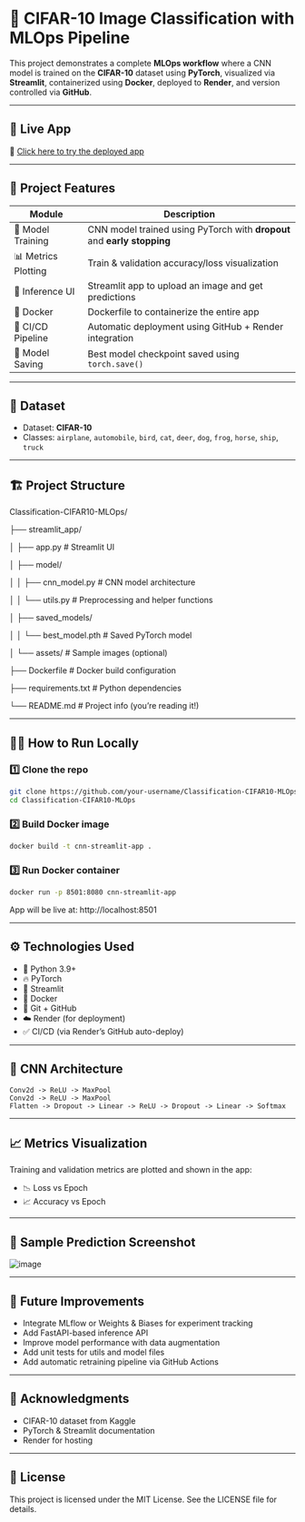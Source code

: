 # 🧠 CIFAR-10 Image Classification with MLOps Pipeline

This project demonstrates a complete **MLOps workflow** where a CNN model is trained on the **CIFAR-10** dataset using **PyTorch**, visualized via **Streamlit**, containerized using **Docker**, deployed to **Render**, and version controlled via **GitHub**.

---

## 🚀 Live App

🔗 [Click here to try the deployed app](https://classification-cifar1o-mlops.onrender.com)

---

## 🧰 Project Features

| Module               | Description                                                                 |
|----------------------|-----------------------------------------------------------------------------|
| 🧠 Model Training     | CNN model trained using PyTorch with **dropout** and **early stopping**     |
| 📊 Metrics Plotting   | Train & validation accuracy/loss visualization                             |
| 🧪 Inference UI       | Streamlit app to upload an image and get predictions                        |
| 🐳 Docker             | Dockerfile to containerize the entire app                                   |
| 🔁 CI/CD Pipeline     | Automatic deployment using GitHub + Render integration                      |
| 💾 Model Saving       | Best model checkpoint saved using `torch.save()`                            |

---

## 🧪 Dataset

- Dataset: **CIFAR-10**
- Classes: `airplane`, `automobile`, `bird`, `cat`, `deer`, `dog`, `frog`, `horse`, `ship`, `truck`

---

## 🏗️ Project Structure

Classification-CIFAR10-MLOps/

├── streamlit_app/

│ ├── app.py # Streamlit UI

│ ├── model/

│ │ ├── cnn_model.py # CNN model architecture

│ │ └── utils.py # Preprocessing and helper functions

│ ├── saved_models/

│ │ └── best_model.pth # Saved PyTorch model

│ └── assets/ # Sample images (optional)

├── Dockerfile # Docker build configuration

├── requirements.txt # Python dependencies

└── README.md # Project info (you’re reading it!)

---

## 🧑‍💻 How to Run Locally

### 1️⃣ Clone the repo

```bash
git clone https://github.com/your-username/Classification-CIFAR10-MLOps.git
cd Classification-CIFAR10-MLOps
```

### 2️⃣ Build Docker image

```bash
docker build -t cnn-streamlit-app .
```

### 3️⃣ Run Docker container

```bash
docker run -p 8501:8080 cnn-streamlit-app
```
App will be live at: http://localhost:8501

---

## ⚙️ Technologies Used
-  🐍 Python 3.9+
-  🔥 PyTorch
-  🧪 Streamlit
-  🐳 Docker
-  🧾 Git + GitHub
-  ☁️ Render (for deployment)
-  ✅ CI/CD (via Render’s GitHub auto-deploy)

---

## 🧠 CNN Architecture

```text
Conv2d -> ReLU -> MaxPool
Conv2d -> ReLU -> MaxPool
Flatten -> Dropout -> Linear -> ReLU -> Dropout -> Linear -> Softmax
```

---

## 📈 Metrics Visualization
Training and validation metrics are plotted and shown in the app:
  -  📉 Loss vs Epoch
  -  📈 Accuracy vs Epoch

---

## 📸 Sample Prediction Screenshot
![image](https://github.com/user-attachments/assets/2e0aa325-c97a-4cb5-9970-1597e5e094b3)

---

## 🔄 Future Improvements
 - Integrate MLflow or Weights & Biases for experiment tracking
 - Add FastAPI-based inference API
 - Improve model performance with data augmentation
 - Add unit tests for utils and model files
 - Add automatic retraining pipeline via GitHub Actions

---

## 🙌 Acknowledgments
 - CIFAR-10 dataset from Kaggle
 - PyTorch & Streamlit documentation
 - Render for hosting

---

## 📜 License
This project is licensed under the MIT License. See the LICENSE file for details.

